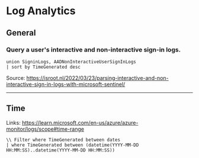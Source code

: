 # Log Analytics
## General
### Query a user's interactive and non-interactive sign-in logs.
```kql
union SigninLogs, AADNonInteractiveUserSignInLogs
| sort by TimeGenerated desc
```
Source: <https://isroot.nl/2022/03/23/parsing-interactive-and-non-interactive-sign-in-logs-with-microsoft-sentinel/>

---

## Time
Links: <https://learn.microsoft.com/en-us/azure/azure-monitor/logs/scope#time-range> 
```kql
\\ Filter where TimeGenerated between dates
| where TimeGenerated between (datetime(YYYY-MM-DD HH:MM:SS)..datetime(YYYY-MM-DD HH:MM:SS))
```